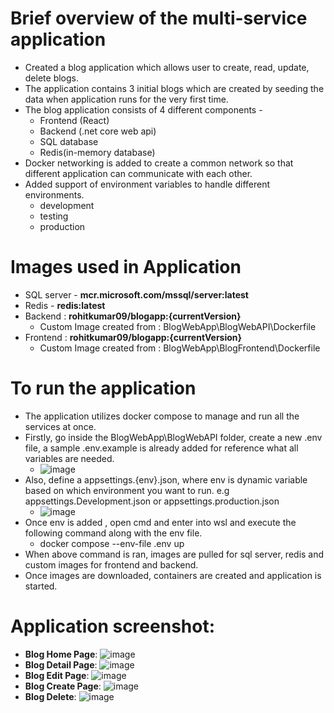  # Brief overview of the multi-service application
 - Created a blog application which allows user to create, read, update, delete blogs.
 - The application contains 3 initial blogs which are created by seeding the data when application runs for the very first time.
 - The blog application consists of 4 different components -
     - Frontend (React)
     - Backend (.net core web api)
     - SQL database
     - Redis(in-memory database)
  - Docker networking is added to create a common network so that different application can communicate with each other.
  - Added support of environment variables to handle different environments.
       - development
       - testing
       - production

# Images used in Application 
- SQL server -  **mcr.microsoft.com/mssql/server:latest**
- Redis - **redis:latest**
- Backend : **rohitkumar09/blogapp:{currentVersion}**
    - Custom Image created from : BlogWebApp\BlogWebAPI\Dockerfile
- Frontend : **rohitkumar09/blogapp:{currentVersion}**
    - Custom Image created from : BlogWebApp\BlogFrontend\Dockerfile
  
# To run the application
- The application utilizes docker compose to manage and run all the services at once.
- Firstly, go inside the BlogWebApp\BlogWebAPI folder, create a new .env file, a sample .env.example is already added for reference what all variables are needed.
     - ![image](https://github.com/user-attachments/assets/8285c995-bc3b-4566-915f-173261e0562d)
- Also, define a appsettings.{env}.json, where env is dynamic variable based on which environment you want to run. e.g appsettings.Development.json or appsettings.production.json
     - ![image](https://github.com/user-attachments/assets/dbe505c1-6940-4da8-8c8f-1b9b735fed67)
- Once env is added , open cmd and enter into wsl and execute the following command along with the env file.
    - docker compose --env-file .env up
- When above command is ran, images are pulled for sql server, redis and custom images for frontend and backend.
- Once images are downloaded, containers are created and application is started.

# Application screenshot:

- **Blog Home Page**:
       ![image](https://github.com/user-attachments/assets/827ea62a-776c-4db4-9a32-a74f342d50aa) 
- **Blog Detail Page**:
       ![image](https://github.com/user-attachments/assets/965f0452-c9a5-4787-86c7-4545f15f81eb)
- **Blog Edit Page**:
       ![image](https://github.com/user-attachments/assets/27047b1c-e205-4b05-9c4d-7414ee9c0f8e)
- **Blog Create Page**:
       ![image](https://github.com/user-attachments/assets/8df863cf-253a-4e36-a160-ab6f86af2ecd)
- **Blog Delete**:
       ![image](https://github.com/user-attachments/assets/c5deee40-800e-4ced-871a-73ee9849f870)
